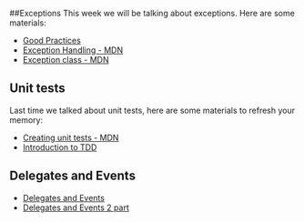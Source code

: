 ##Exceptions
This week we will be talking about exceptions. Here are some materials:
* [Good Practices](http://www.codeproject.com/Articles/9538/Exception-Handling-Best-Practices-in-NET)
* [Exception Handling - MDN](https://msdn.microsoft.com/en-us/library/ms173162.aspx)
* [Exception class - MDN](https://msdn.microsoft.com/en-us/library/system.exception(v=vs.110).aspx)

## Unit tests
Last time we talked about unit tests, here are some materials to refresh your memory:
* [Creating unit tests - MDN](https://msdn.microsoft.com/en-us/library/ms182532.aspx)
* [Introduction to TDD](http://www.agiledata.org/essays/tdd.html)

## Delegates and Events

* [Delegates and Events](https://msdn.microsoft.com/en-us/library/orm-9780596521066-01-17.aspx)
* [Delegates and Events 2 part](http://csharpindepth.com/Articles/Chapter2/Events.aspx)
